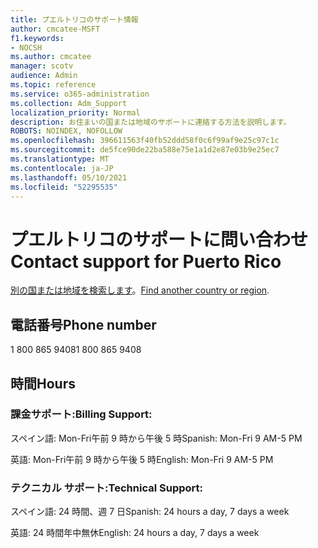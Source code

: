 ```yaml
---
title: プエルトリコのサポート情報
author: cmcatee-MSFT
f1.keywords:
- NOCSH
ms.author: cmcatee
manager: scotv
audience: Admin
ms.topic: reference
ms.service: o365-administration
ms.collection: Adm_Support
localization_priority: Normal
description: お住まいの国または地域のサポートに連絡する方法を説明します。
ROBOTS: NOINDEX, NOFOLLOW
ms.openlocfilehash: 396611563f40fb52ddd58f0c6f99af9e25c97c1c
ms.sourcegitcommit: de5fce90de22ba588e75e1a1d2e87e03b9e25ec7
ms.translationtype: MT
ms.contentlocale: ja-JP
ms.lasthandoff: 05/10/2021
ms.locfileid: "52295535"
---
```

# <a name="contact-support-for-puerto-rico"></a><span data-ttu-id="fabde-103">プエルトリコのサポートに問い合わせ</span><span class="sxs-lookup"><span data-stu-id="fabde-103">Contact support for Puerto Rico</span></span>

<span data-ttu-id="fabde-104">[別の国または地域を検索します](../../business-video/get-help-support.md)。</span><span class="sxs-lookup"><span data-stu-id="fabde-104">[Find another country or region](../../business-video/get-help-support.md).</span></span>

## <a name="phone-number"></a><span data-ttu-id="fabde-105">電話番号</span><span class="sxs-lookup"><span data-stu-id="fabde-105">Phone number</span></span>
<span data-ttu-id="fabde-106">1 800 865 9408</span><span class="sxs-lookup"><span data-stu-id="fabde-106">1 800 865 9408</span></span>

## <a name="hours"></a><span data-ttu-id="fabde-107">時間</span><span class="sxs-lookup"><span data-stu-id="fabde-107">Hours</span></span>
### <a name="billing-support"></a><span data-ttu-id="fabde-108">課金サポート:</span><span class="sxs-lookup"><span data-stu-id="fabde-108">Billing Support:</span></span>

<span data-ttu-id="fabde-109">スペイン語: Mon-Fri午前 9 時から午後 5 時</span><span class="sxs-lookup"><span data-stu-id="fabde-109">Spanish: Mon-Fri 9 AM-5 PM</span></span>

<span data-ttu-id="fabde-110">英語: Mon-Fri午前 9 時から午後 5 時</span><span class="sxs-lookup"><span data-stu-id="fabde-110">English: Mon-Fri 9 AM-5 PM</span></span>

### <a name="technical-support"></a><span data-ttu-id="fabde-111">テクニカル サポート:</span><span class="sxs-lookup"><span data-stu-id="fabde-111">Technical Support:</span></span>

<span data-ttu-id="fabde-112">スペイン語: 24 時間、週 7 日</span><span class="sxs-lookup"><span data-stu-id="fabde-112">Spanish: 24 hours a day, 7 days a week</span></span>

<span data-ttu-id="fabde-113">英語: 24 時間年中無休</span><span class="sxs-lookup"><span data-stu-id="fabde-113">English: 24 hours a day, 7 days a week</span></span>
